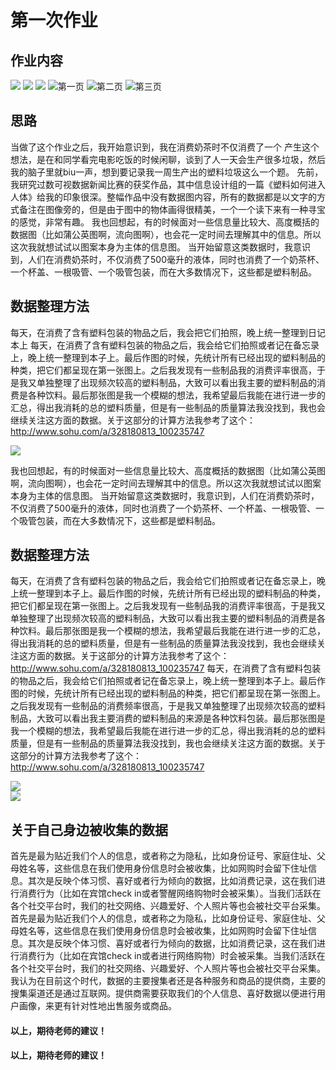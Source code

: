 # 第一次作业 #
## 作业内容 ##
![](https://github.com/Chenyu-Li008/Homework/blob/master/%E6%95%B0%E5%8F%AF%E8%A7%86%E4%BD%9C%E4%B8%9A1.jpg)
![](https://github.com/Chenyu-Li008/Homework/blob/master/%E4%BD%9C%E4%B8%9A2.jpg)
![](https://github.com/Chenyu-Li008/Homework/blob/master/%E4%BD%9C%E4%B8%9A3.jpg)
![第一页](https://github.com/Chenyu-Li008/Homework/blob/master/%E6%95%B0%E5%8F%AF%E8%A7%86%E4%BD%9C%E4%B8%9A1.jpg)
![第二页](https://github.com/Chenyu-Li008/Homework/blob/master/%E4%BD%9C%E4%B8%9A2.jpg)
![第三页](https://github.com/Chenyu-Li008/Homework/blob/master/%E4%BD%9C%E4%B8%9A3.jpg)
## 思路 ##
当做了这个作业之后，我开始意识到，我在消费奶茶时不仅消费了一个
产生这个想法，是在和同学看完电影吃饭的时候闲聊，谈到了人一天会生产很多垃圾，然后我的脑子里就biu一声，想到要记录我一周生产出的塑料垃圾这么一个题。
先前，我研究过数可视数据新闻比赛的获奖作品，其中信息设计组的一篇《塑料如何进入人体》给我的印象很深。整幅作品中没有数据图内容，所有的数据都是以文字的方式备注在图像旁的，但是由于图中的物体画得很精美，一个一个读下来有一种寻宝的感觉，非常有趣。
我也回想起，有的时候面对一些信息量比较大、高度概括的数据图（比如蒲公英图啊，流向图啊），也会花一定时间去理解其中的信息。所以这次我就想试试以图案本身为主体的信息图。
当开始留意这类数据时，我意识到，人们在消费奶茶时，不仅消费了500毫升的液体，同时也消费了一个奶茶杯、一个杯盖、一根吸管、一个吸管包装，而在大多数情况下，这些都是塑料制品。
## 数据整理方法 ##
每天，在消费了含有塑料包装的物品之后，我会把它们拍照，晚上统一整理到日记本上
每天，在消费了含有塑料包装的物品之后，我会给它们拍照或者记在备忘录上，晚上统一整理到本子上。最后作图的时候，先统计所有已经出现的塑料制品的种类，把它们都呈现在第一张图上。之后我发现有一些制品我的消费评率很高，于是我又单独整理了出现频次较高的塑料制品，大致可以看出我主要的塑料制品的消费是各种饮料。最后那张图是我一个模糊的想法，我希望最后我能在进行进一步的汇总，得出我消耗的总的塑料质量，但是有一些制品的质量算法我没找到，我也会继续关注这方面的数据。关于这部分的计算方法我参考了这个：http://www.sohu.com/a/328180813_100235747

![](https://github.com/Chenyu-Li008/Homework/blob/master/%E6%95%B0%E6%8D%AE%E8%AE%B0%E5%BD%951.jpg)

我也回想起，有的时候面对一些信息量比较大、高度概括的数据图（比如蒲公英图啊，流向图啊），也会花一定时间去理解其中的信息。所以这次我就想试试以图案本身为主体的信息图。
当开始留意这类数据时，我意识到，人们在消费奶茶时，不仅消费了500毫升的液体，同时也消费了一个奶茶杯、一个杯盖、一根吸管、一个吸管包装，而在大多数情况下，这些都是塑料制品。
## 数据整理方法 ##
每天，在消费了含有塑料包装的物品之后，我会给它们拍照或者记在备忘录上，晚上统一整理到本子上。最后作图的时候，先统计所有已经出现的塑料制品的种类，把它们都呈现在第一张图上。之后我发现有一些制品我的消费评率很高，于是我又单独整理了出现频次较高的塑料制品，大致可以看出我主要的塑料制品的消费是各种饮料。最后那张图是我一个模糊的想法，我希望最后我能在进行进一步的汇总，得出我消耗的总的塑料质量，但是有一些制品的质量算法我没找到，我也会继续关注这方面的数据。关于这部分的计算方法我参考了这个：http://www.sohu.com/a/328180813_100235747
每天，在消费了含有塑料包装的物品之后，我会给它们拍照或者记在备忘录上，晚上统一整理到本子上。最后作图的时候，先统计所有已经出现的塑料制品的种类，把它们都呈现在第一张图上。之后我发现有一些制品的消费频率很高，于是我又单独整理了出现频次较高的塑料制品，大致可以看出我主要消费的塑料制品的来源是各种饮料包装。最后那张图是我一个模糊的想法，我希望最后我能在进行进一步的汇总，得出我消耗的总的塑料质量，但是有一些制品的质量算法我没找到，我也会继续关注这方面的数据。关于这部分的计算方法我参考了这个：http://www.sohu.com/a/328180813_100235747

![](https://github.com/Chenyu-Li008/Homework/blob/master/%E6%95%B0%E6%8D%AE%E8%AE%B0%E5%BD%951.jpg)  
![](https://github.com/Chenyu-Li008/Homework/blob/master/%E6%95%B0%E6%8D%AE%E8%AE%B0%E5%BD%953.jpg)  
## 关于自己身边被收集的数据 ##
首先是最为贴近我们个人的信息，或者称之为隐私，比如身份证号、家庭住址、父母姓名等，这些信息在我们使用身份信息时会被收集，比如网购时会留下住址信息。其次是反映个体习惯、喜好或者行为倾向的数据，比如消费记录，这在我们进行消费行为（比如在宾馆check in或者警醒网络购物时会被采集）。当我们活跃在各个社交平台时，我们的社交网络、兴趣爱好、个人照片等也会被社交平台采集。
首先是最为贴近我们个人的信息，或者称之为隐私，比如身份证号、家庭住址、父母姓名等，这些信息在我们使用身份信息时会被收集，比如网购时会留下住址信息。其次是反映个体习惯、喜好或者行为倾向的数据，比如消费记录，这在我们进行消费行为（比如在宾馆check in或者进行网络购物）时会被采集。当我们活跃在各个社交平台时，我们的社交网络、兴趣爱好、个人照片等也会被社交平台采集。
我认为在目前这个时代，数据的主要搜集者还是各种服务和商品的提供商，主要的搜集渠道还是通过互联网。提供商需要获取我们的个人信息、喜好数据以便进行用户画像，来更有针对性地出售服务或商品。
#### 以上，期待老师的建议！ ####

#### 以上，期待老师的建议！ ####
